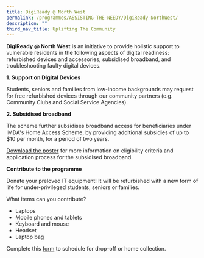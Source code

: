```yaml
---
title: DigiReady @ North West
permalink: /programmes/ASSISTING-THE-NEEDY/DigiReady-NorthWest/
description: ""
third_nav_title: Uplifting The Community
---
```

**DigiReady @ North West** is an initiative to provide holistic support to vulnerable residents in the following aspects of digital readiness: refurbished devices and accessories, subsidised broadband, and troubleshooting faulty digital devices.

**1. Support on Digital Devices**

Students, seniors and families from low-income backgrounds may request for free refurbished devices through our community partners (e.g. Community Clubs and Social Service Agencies).

**2. Subsidised broadband**

The scheme further subsidises broadband access for beneficiaries under IMDA's Home Access Scheme, by providing additional subsidies of up to $10 per month, for a period of two years. 

[Download the poster](https://www-cdc-gov-sg-admin.cwp.sg/images/librariesprovider4/images-nwcdc/programmes/assisting_the_needy/digiready_poster.jpg?sfvrsn=3be35dd4_2) for more information on eligibility criteria and application process for the subsidised broadband.

**Contribute to the programme**

Donate your preloved IT equipment! It will be refurbished with a new form of life for under-privileged students, seniors or families. 

What items can you contribute?  

*   Laptops
*   Mobile phones and tablets
*   Keyboard and mouse
*   Headset
*   Laptop bag

Complete this [form](https://www.go.gov.sg/digiready) to schedule for drop-off or home collection.